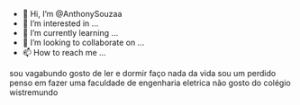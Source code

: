 - 👋 Hi, I’m @AnthonySouzaa
- 👀 I’m interested in ...
- 🌱 I’m currently learning ...
- 💞️ I’m looking to collaborate on ...
- 📫 How to reach me ...

<!---
AnthonySouzaa/AnthonySouzaa is a ✨ special ✨ repository because its `README.md` (this file) appears on your GitHub profile.
You can click the Preview link to take a look at your changes.
--->
sou vagabundo
gosto de ler e dormir
faço nada da vida 
sou um perdido
penso em fazer uma faculdade de engenharia eletrica
não gosto do  colégio wistremundo

